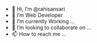 - 👋 Hi, I’m @rahisansari
- 👀 I’m Web Developer
- 🌱 I’m currently Working ...
- 💞️ I’m looking to collaborate on ...
- 📫 How to reach me ...

<!---
rahisansari/rahisansari is a ✨ special ✨ repository because its `README.md` (this file) appears on your GitHub profile.
You can click the Preview link to take a look at your changes.
--->
